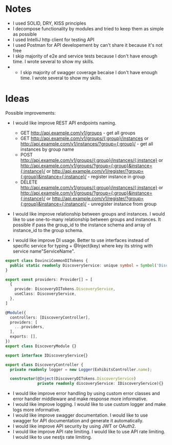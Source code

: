 # Notes

- I used SOLID, DRY, KISS principles
- I decompose functionality by modules and tried to keep them as simple as possible
- I used IntelliJ http client for testing API
- I used Postman for API developement by can't share it because it's not free
- I skip majority of e2e and service tests because I don't have enough time. I wrote several to show my skills.
- - I skip majority of swagger coverage becaise I don't have enough time. I wrote several to show my skills.

# Ideas

Possible improvements:

- I would like improve REST API endpoints naming.

  - GET http://api.example.com/v1/groups - get all groups
  - GET http://api.example.com/v1/groups/{:group}/instances or http://api.example.com/v1/instances/?group={:group}/ - get all instances by group name
  - POST http://api.example.com/v1/groups/{:group}/instances/{:instance} or http://api.example.com/v1/groups/?group={:group}&instance={:instance}/ or http://api.example.com/v1/register/?group={:group}&instance={:instance}/ - register instance in group
  - DELETE http://api.example.com/v1/groups/{:group}/instances/{:instance} or http://api.example.com/v1/groups/?group={:group}&instance={:instance}/ or http://api.example.com/v1/register/?group={:group}&instance={:instance}/ - unregister instance from group

- I would like improve relationship between groups and instances. I would like to use one-to-many relationship between groups and instances. It possible if pass the group_id to the instance schema and array of instance_id to the group schema.
- I would like improve DI usage. Better to use interfaces instead of specific service for typing + @Inject(key) where key its string with service name"ServiceName".

```ts
export class DavinciCommonDITokens {
  public static readonly DiscoveryService: unique symbol = Symbol('DiscoveryService');
}

export const providers: Provider[] = [
  {
    provide: DiscoveryDITokens.DiscoveryService,
    useClass: DiscoveryService,
  },
]

@Module({
  controllers: [DiscoveryController],
  providers: [
    ...providers,
  ],
  exports: [],
})
export class DiscoveryModule {}

export interface IDiscoveryService{}

export class DiscoveryController {
  private readonly logger = new Logger(ExhibitsController.name);

  constructor(@Inject(DiscoveryDITokens.DiscoveryService)
              private readonly discoveryService: IDiscoveryService){}
```

- I would like improve error handling by using custom error classes and error handler middleware and make response more informative.
- I would like improve logging. I would like to use custom logger and make logs more informative.
- I would like improve swagger documentation. I would like to use swagger for API documentation and generate it automatically.
- I would like improve API security by using JWT or OAuth2.
- I would like improve API rate limiting. I would like to use API rate limiting. I would like to use nestjs rate limiting.
